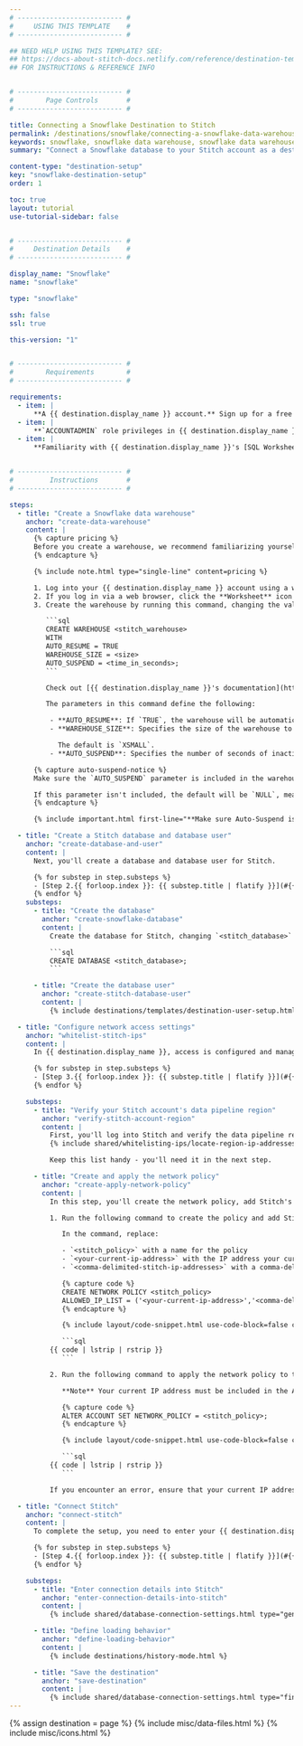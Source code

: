 ```yaml
---
# -------------------------- #
#     USING THIS TEMPLATE    #
# -------------------------- #

## NEED HELP USING THIS TEMPLATE? SEE:
## https://docs-about-stitch-docs.netlify.com/reference/destination-templates/destination-setup/
## FOR INSTRUCTIONS & REFERENCE INFO


# -------------------------- #
#        Page Controls       #
# -------------------------- #

title: Connecting a Snowflake Destination to Stitch
permalink: /destinations/snowflake/connecting-a-snowflake-data-warehouse-to-stitch
keywords: snowflake, snowflake data warehouse, snowflake data warehouse, snowflake etl, etl to snowflake, snowflake destination
summary: "Connect a Snowflake database to your Stitch account as a destination."

content-type: "destination-setup"
key: "snowflake-destination-setup"
order: 1

toc: true
layout: tutorial
use-tutorial-sidebar: false


# -------------------------- #
#     Destination Details    #
# -------------------------- #

display_name: "Snowflake"
name: "snowflake"

type: "snowflake"

ssh: false
ssl: true

this-version: "1"


# -------------------------- #
#        Requirements        #
# -------------------------- #

requirements:
  - item: |
      **A {{ destination.display_name }} account.** Sign up for a free trial on [{{ destination.display_name }}'s website](https://www.snowflake.com/){:target="new"}.
  - item: |
      **`ACCOUNTADMIN` role privileges in {{ destination.display_name }}, OR privileges equivalent to the `SECURITYADMIN` and `SYSADMIN` roles**. [More info on Snowflake's user roles can be found here](https://docs.snowflake.net/manuals/user-guide/security-access-control.html#system-defined-roles){:target="_blank"}.
  - item: |
      **Familiarity with {{ destination.display_name }}'s [SQL Worksheet feature](https://docs.snowflake.net/manuals/user-guide/snowflake-manager.html#worksheet-page){:target="_blank"} OR access to to a SQL client.** This tutorial will use the SQL Worksheet in the {{ destination.display_name }} web app to run SQL commands.


# -------------------------- #
#         Instructions       #
# -------------------------- #

steps:
  - title: "Create a Snowflake data warehouse"
    anchor: "create-data-warehouse"
    content: |
      {% capture pricing %}
      Before you create a warehouse, we recommend familiarizing yourself with [{{ destination.display_name }}'s pricing and automated warehouse management features](https://docs.snowflake.net/manuals/user-guide/warehouses-considerations.html){:target="_blank"}.
      {% endcapture %}

      {% include note.html type="single-line" content=pricing %}

      1. Log into your {{ destination.display_name }} account using a web browser or a SQL client.
      2. If you log in via a web browser, click the **Worksheet** icon at the top of the page.
      3. Create the warehouse by running this command, changing the values in the brackets (`<>`) to the values you want:

         ```sql
         CREATE WAREHOUSE <stitch_warehouse>
         WITH
         AUTO_RESUME = TRUE
         WAREHOUSE_SIZE = <size>
         AUTO_SUSPEND = <time_in_seconds>;
         ```

         Check out [{{ destination.display_name }}'s documentation](https://docs.snowflake.net/manuals/sql-reference/sql/create-warehouse.html){:target="new"} for more info on these parameters.

         The parameters in this command define the following:

          - **AUTO_RESUME**: If `TRUE`, the warehouse will be automatically resumed when accessed by a SQL statement. If `FALSE`, the warehouse will only start again when explicitly resumed through the Snowflake web interface or using `ALTER WAREHOUSE`.
          - **WAREHOUSE_SIZE**: Specifies the size of the warehouse to create. Accepted values are `XSMALL`, `SMALL`, `MEDIUM`, `LARGE`, `XLARGE`, `XXLARGE`, `XXXXLARGE`, and `XXXXLARGE`.

            The default is `XSMALL`.
          - **AUTO_SUSPEND**: Specifies the number of seconds of inactivity after which a warehouse is automatically suspended.

      {% capture auto-suspend-notice %}
      Make sure the `AUTO_SUSPEND` parameter is included in the warehouse creation command. This parameter determines how many seconds of inactivity must pass before a warehouse is automatically suspended.

      If this parameter isn't included, the default will be `NULL`, meaning that the warehouse will never automatically suspend. As a result, Snowflake credits will continue to be consumed even if the warehouse is inactive.
      {% endcapture %}

      {% include important.html first-line="**Make sure Auto-Suspend is enabled!**" content=auto-suspend-notice %}

  - title: "Create a Stitch database and database user"
    anchor: "create-database-and-user"
    content: |
      Next, you'll create a database and database user for Stitch.

      {% for substep in step.substeps %}
      - [Step 2.{{ forloop.index }}: {{ substep.title | flatify }}](#{{ substep.anchor }})
      {% endfor %}
    substeps:
      - title: "Create the database"
        anchor: "create-snowflake-database"
        content: |
          Create the database for Stitch, changing `<stitch_database>` to what you want the database to be named:

          ```sql
          CREATE DATABASE <stitch_database>;
          ```

      - title: "Create the database user"
        anchor: "create-stitch-database-user"
        content: |
          {% include destinations/templates/destination-user-setup.html %}

  - title: "Configure network access settings"
    anchor: "whitelist-stitch-ips"
    content: |
      In {{ destination.display_name }}, access is configured and managed through [Network Security Policies](https://docs.snowflake.net/manuals/user-guide/network-policies.html){:target="new"}. Stitch's IP addresses must be added to a network policy's **Allowed IP List** for the connection to be successful.

      {% for substep in step.substeps %}
      - [Step 3.{{ forloop.index }}: {{ substep.title | flatify }}](#{{ substep.anchor }})
      {% endfor %}

    substeps:
      - title: "Verify your Stitch account's data pipeline region"
        anchor: "verify-stitch-account-region"
        content: |
          First, you'll log into Stitch and verify the data pipeline region your account is using.
          {% include shared/whitelisting-ips/locate-region-ip-addresses.html %}

          Keep this list handy - you'll need it in the next step.

      - title: "Create and apply the network policy"
        anchor: "create-apply-network-policy"
        content: |
          In this step, you'll create the network policy, add Stitch's IP addresses, and apply it to the account.

          1. Run the following command to create the policy and add Stitch's IP addresses.

             In the command, replace:

             - `<stitch_policy>` with a name for the policy
             - `<your-current-ip-address>` with the IP address your current computer
             - `<comma-delimited-stitch-ip-addresses>` with a comma-delimited list of the IP addresses you retrieved in the [previous step](#verify-stitch-account-region)

             {% capture code %}
             CREATE NETWORK POLICY <stitch_policy>
             ALLOWED_IP_LIST = ('<your-current-ip-address>','<comma-delimited-stitch-ip-addresses>');
             {% endcapture %}

             {% include layout/code-snippet.html use-code-block=false code=code language="sql" %}

             ```sql
          {{ code | lstrip | rstrip }}
             ```

          2. Run the following command to apply the network policy to the account, replacing `<stitch_policy>` with the name of the policy from the previous step.

             **Note** Your current IP address must be included in the Allowed IP List to run this command successfully:

             {% capture code %}
             ALTER ACCOUNT SET NETWORK_POLICY = <stitch_policy>;
             {% endcapture %}

             {% include layout/code-snippet.html use-code-block=false code=code language="sql" %}

             ```sql
          {{ code | lstrip | rstrip }}
             ```

          If you encounter an error, ensure that your current IP address is in the Allowed IP List and try again. [Contact Snowflake support]({{ destination.contact-support }}) if errors persist.

  - title: "Connect Stitch"
    anchor: "connect-stitch"
    content: |
      To complete the setup, you need to enter your {{ destination.display_name }} connection details into the {{ app.page-names.dw-settings }} page in Stitch.

      {% for substep in step.substeps %}
      - [Step 4.{{ forloop.index }}: {{ substep.title | flatify }}](#{{ substep.anchor }})
      {% endfor %}

    substeps:
      - title: "Enter connection details into Stitch"
        anchor: "enter-connection-details-into-stitch"
        content: |
          {% include shared/database-connection-settings.html type="general" %}

      - title: "Define loading behavior"
        anchor: "define-loading-behavior"
        content: |
          {% include destinations/history-mode.html %}

      - title: "Save the destination"
        anchor: "save-destination"
        content: |
          {% include shared/database-connection-settings.html type="finish-up" %}
---
```

{% assign destination = page %}
{% include misc/data-files.html %}
{% include misc/icons.html %}